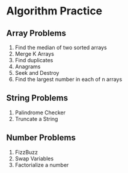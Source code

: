 # Algorithm Practice

## Array Problems
1. Find the median of two sorted arrays
2. Merge K Arrays
3. Find duplicates
4. Anagrams
5. Seek and Destroy
6. Find the largest number in each of n arrays

## String Problems
1. Palindrome Checker
2. Truncate a String

## Number Problems
1. FizzBuzz
2. Swap Variables
3. Factorialize a number